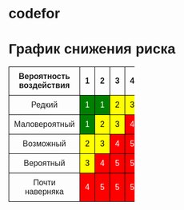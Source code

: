 # codefor
<!DOCTYPE html>
<html lang="en">
<head>
    <meta charset="UTF-8">
    <meta name="viewport" content="width=device-width, initial-scale=1.0">
    <title>График снижения риска</title>
    <style>
        body {
            font-family: Arial, sans-serif;
            margin: 20px;
        }
        table {
            width: 50%;
            border-collapse: collapse;
            text-align: center;
        }
        th, td {
            border: 1px solid black;
            padding: 10px;
        }
        .low-risk { background-color: green; color: white; }
        .medium-risk { background-color: yellow; color: black; }
        .high-risk { background-color: red; color: white; }
    </style>
</head>
<body>
    <h1>График снижения риска</h1>
    <table>
        <thead>
            <tr>
                <th>Вероятность воздействия</th>
                <th>1</th>
                <th>2</th>
                <th>3</th>
                <th>4</th>
                <th>5</th>
            </tr>
        </thead>
        <tbody>
            <tr>
                <td>Редкий</td>
                <td class="low-risk">1</td>
                <td class="low-risk">1</td>
                <td class="medium-risk">2</td>
                <td class="medium-risk">3</td>
                <td class="high-risk">4</td>
            </tr>
            <tr>
                <td>Маловероятный</td>
                <td class="low-risk">1</td>
                <td class="medium-risk">2</td>
                <td class="medium-risk">3</td>
                <td class="high-risk">4</td>
                <td class="high-risk">5</td>
            </tr>
            <tr>
                <td>Возможный</td>
                <td class="medium-risk">2</td>
                <td class="medium-risk">3</td>
                <td class="high-risk">4</td>
                <td class="high-risk">5</td>
                <td class="high-risk">5</td>
            </tr>
            <tr>
                <td>Вероятный</td>
                <td class="medium-risk">3</td>
                <td class="high-risk">4</td>
                <td class="high-risk">5</td>
                <td class="high-risk">5</td>
                <td class="high-risk">5</td>
            </tr>
            <tr>
                <td>Почти наверняка</td>
                <td class="high-risk">4</td>
                <td class="high-risk">5</td>
                <td class="high-risk">5</td>
                <td class="high-risk">5</td>
                <td class="high-risk">5</td>
            </tr>
        </tbody>
    </table>
</body>
</html>
